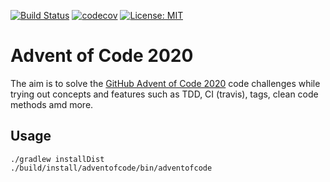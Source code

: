 [![Build Status](https://travis-ci.com/mj-mueller/adventofcode.svg?branch=main)](https://travis-ci.com/mj-mueller/adventofcode)
[![codecov](https://codecov.io/gh/mj-mueller/adventofcode/branch/main/graph/badge.svg?token=NNOKOAR9ED)](https://codecov.io/gh/mj-mueller/adventofcode)
[![License: MIT](https://img.shields.io/badge/License-MIT-yellow.svg)](https://opensource.org/licenses/MIT)

# Advent of Code 2020

The aim is to solve the [GitHub Advent of Code 2020](https://adventofcode.com) code challenges while trying out concepts
and features such as TDD, CI (travis), tags, clean code methods amd more.

## Usage

    ./gradlew installDist
    ./build/install/adventofcode/bin/adventofcode
